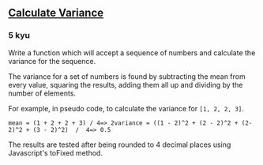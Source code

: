 <h2><a href=https://www.codewars.com/kata/5266fba01283974e720000fa/train/javascript target="_blank">Calculate Variance</a></h2><h3>5 kyu</h3><p>Write a function which will accept a sequence of numbers and calculate the variance for the sequence.</p><p>The variance for a set of numbers is found by subtracting the mean from every value, squaring the results, adding them all up and dividing by the number of elements.</p><p>For example, in pseudo code, to calculate the variance for <code>[1, 2, 2, 3]</code>.</p><pre><code>mean = (1 + 2 + 2 + 3) / 4=&gt; 2variance = ((1 - 2)^2 + (2 - 2)^2 + (2-2)^2 + (3 - 2)^2)  /  4=&gt; 0.5</code></pre><p>The results are tested after being rounded to 4 decimal places using Javascript's toFixed method.</p>